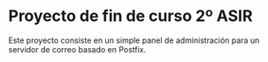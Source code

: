 # Proyecto de fin de curso 2º ASIR
Este proyecto consiste en un simple panel de administración para un servidor de correo basado en Postfix.


